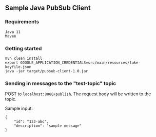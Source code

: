 ## Sample Java PubSub Client

### Requirements
```
Java 11
Maven
```

### Getting started
```
mvn clean install
export GOOGLE_APPLICATION_CREDENTIALS=src/main/resources/fake-keyfile.json
java -jar target/pubsub-client-1.0.jar
```

### Sending in messages to the "test-topic" topic
POST to `localhost:8080/publish`. The request body will be written to the topic.

Sample input:
```
{
    "id": "123-abc",
    "description": "sample message"
}
```